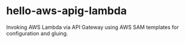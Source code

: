 # hello-aws-apig-lambda
Invoking AWS Lambda via API Gateway using AWS SAM templates for configuration and gluing.